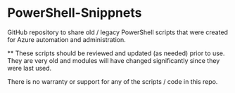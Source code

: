 # PowerShell-Snippnets

GitHub repository to share old / legacy PowerShell scripts that were created for Azure automation and administration.

** These scripts should be reviewed and updated (as needed) prior to use. They are very old and modules will have changed significantly since they were last used.

There is no warranty or support for any of the scripts / code in this repo.
